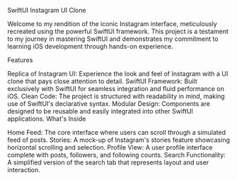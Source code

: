 SwiftUI Instagram UI Clone

Welcome to my rendition of the iconic Instagram interface, meticulously recreated using the powerful SwiftUI framework. This project is a testament to my journey in mastering SwiftUI and demonstrates my commitment to learning iOS development through hands-on experience.

Features

Replica of Instagram UI: Experience the look and feel of Instagram with a UI clone that pays close attention to detail.
SwiftUI Framework: Built exclusively with SwiftUI for seamless integration and fluid performance on iOS.
Clean Code: The project is structured with readability in mind, making use of SwiftUI's declarative syntax.
Modular Design: Components are designed to be reusable and easily integrated into other SwiftUI applications.
What's Inside

Home Feed: The core interface where users can scroll through a simulated feed of posts.
Stories: A mock-up of Instagram's stories feature showcasing horizontal scrolling and selection.
Profile View: A user profile interface complete with posts, followers, and following counts.
Search Functionality: A simplified version of the search tab that represents layout and user interaction.
